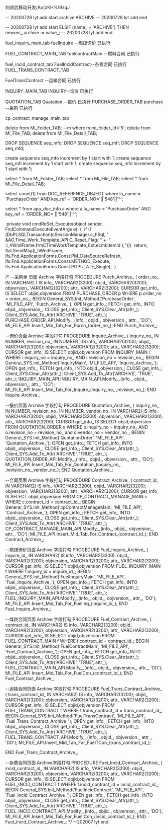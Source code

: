 刘讲武移动开发/Ao(zKH%(9zqJ







-- 20200728 lyt add start
archive    ARCHIVE
-- 20200728 lyt add end



-- 20200728 lyt add start
      ELSIF (name_ = 'ARCHIVE') THEN
         newrec_.archive := value_;
         -- 20200728 lyt add end

fuel_inquiry_main_tab       fuelInquire --燃煤询价 已执行

FUEL_CONTRACT_MAIN_TAB		fuelcontractMain --燃料合同 已执行

fuel_incid_contract_tab	FuelIncidContract--杂费合同 已执行
FUEL_TRANS_CONTRACT_TAB  

FuelTransContract --运输合同 已执行

INQUIRY_MAIN_TAB 	 INQUIRY--询价 已执行

QUOTATION_TAB	 Quatation --报价 已执行
PURCHASE_ORDER_TAB   purchase --采购 已执行

cp_contract_manage_main_tab



delete from Mi_Folder_TAB;  --m where m.mi_folder_id='5';
delete from Mi_File_TAB;
delete  from Mi_File_Detail_TAB;

DROP SEQUENCE seq_mfo;
DROP SEQUENCE seq_mfi;
DROP SEQUENCE seq_mfd;

create sequence seq_mfo increment by 1 start with 1;
create sequence seq_mfi increment by 1 start with 1;
create sequence seq_mfd increment by 1 start with 1;

select * from Mi_Folder_TAB;
select * from Mi_File_TAB;
select * from Mi_File_Detail_TAB;





select count(1)
  from DOC_REFERENCE_OBJECT
 where lu_name = 'PurchaseOrder'
    AND key_ref = 'ORDER_NO='||'548'||'^';

select *
  from app_doc_info a
 where a.lu_name = 'PurchaseOrder'
  AND key_ref = 'ORDER_NO='||'548'||'^';




​       private void cmdReSet_Execute(object sender, FndCommandExecuteEventArgs e)
​        {
​            if (!(DbPLSQLTransaction(cSessionManager.c_hSql, " &AO.Time_Work_Template_API.C_Reset_Flag( " +
​                                "      :i_hWndFrame.frmCTimeWorkTemplate_Ext.ecmbItemId );")))
​                return;
​            Sal.SendMsg(i_hWndFrame,
​                 Ifs.Fnd.ApplicationForms.Const.PM_DataSourceRefresh,
​                 Ifs.Fnd.ApplicationForms.Const.METHOD_Execute,
​                 Ifs.Fnd.ApplicationForms.Const.POPULATE_Single);
​        }













/*
--采购单 页面 Archive 字段打勾
PROCEDURE Purch_Archive_ (
   order_no_ IN  VARCHAR2 )
IS
   info_  VARCHAR2(3200);
   objid_  VARCHAR2(3200);
   objversion_ VARCHAR2(3200);
   attr_   VARCHAR2(3200);
   CURSOR get_info_ IS 
      SELECT objid,objversion 
      FROM PURCHASE_ORDER p
      WHERE p.order_no = order_no_;
BEGIN
   General_SYS.Init_Method('PurchaseOrder', 'MI_FILE_API', 'Purch_Archive_');
   OPEN get_info_;
   FETCH get_info_ INTO objid_,objversion_;
   CLOSE get_info_;
   Client_SYS.Clear_Attr(attr_);
   Client_SYS.Add_To_Attr('ARCHIVE', 'TRUE', attr_);
   PURCHASE_ORDER_API.Modify__(info_, objid_, objversion_, attr_, 'DO');
   MI_FILE_API.Insert_Mid_Tab_For_Purch_(order_no_);
END Purch_Archive_;

--询价页面   Archive 字段打勾
PROCEDURE Inquire_Archive_ (
   inquiry_no_  IN NUMBER, 
   revision_no_ IN NUMBER )
IS
 info_  VARCHAR2(3200);
   objid_  VARCHAR2(3200);
   objversion_ VARCHAR2(3200);
   attr_   VARCHAR2(3200);
   CURSOR get_info_ IS 
      SELECT objid,objversion 
      FROM INQUIRY_MAIN i
      WHERE i.inquiry_no = inquiry_no_
      AND i.revision_no = revision_no_;
BEGIN
   General_SYS.Init_Method('InquiryMain', 'MI_FILE_API', 'Inquire_Archive_');
   OPEN get_info_;
   FETCH get_info_ INTO objid_,objversion_;
   CLOSE get_info_;
   Client_SYS.Clear_Attr(attr_);
   Client_SYS.Add_To_Attr('ARCHIVE', 'TRUE', attr_);
   INQUIRY_MAIN_API.INQUIRY_MAIN_API.Modify__(info_, objid_, objversion_, attr_, 'DO');
   MI_FILE_API.Insert_Mid_Tab_For_Inquire_(inquiry_no_ ,revision_no_); 
END Inquire_Archive_;

--报价页面 Archive 字段打勾
PROCEDURE Quotation_Archive_ (
   inquiry_no_  IN NUMBER,
   revision_no_ IN NUMBER,
   vendor_no_   IN VARCHAR2)
IS
 info_  VARCHAR2(3200);
   objid_  VARCHAR2(3200);
   objversion_ VARCHAR2(3200);
   attr_   VARCHAR2(3200);
   CURSOR get_info_ IS 
      SELECT objid,objversion 
      FROM QUOTATION_ORDER o
      WHERE o.inquiry_no = inquiry_no_
      AND o.revision_no = revision_no_
      and o.vendor_no = vendor_no_;
BEGIN
   General_SYS.Init_Method('QuotationOrder', 'MI_FILE_API', 'Quotation_Archive_');
   OPEN get_info_;
   FETCH get_info_ INTO objid_,objversion_;
   CLOSE get_info_;
   Client_SYS.Clear_Attr(attr_);
   Client_SYS.Add_To_Attr('ARCHIVE', 'TRUE', attr_);
   QUOTATION_ORDER_API.Modify__(info_, objid_, objversion_, attr_, 'DO');
   MI_FILE_API.Insert_Mid_Tab_For_Quotation_(inquiry_no_ ,revision_no_,vendor_no_); 
END Quotation_Archive_;

--合同页面 Archive 字段打勾
PROCEDURE Contract_Archive_ (
   contract_id_ IN VARCHAR2)
IS
 info_  VARCHAR2(3200);
   objid_  VARCHAR2(3200);
   objversion_ VARCHAR2(3200);
   attr_   VARCHAR2(3200);
   CURSOR get_info_ IS 
      SELECT objid,objversion 
      FROM CP_CONTRACT_MANAGE_MAIN c
      WHERE c.contract_id = contract_id_;
BEGIN
   General_SYS.Init_Method('cpContractManageMain', 'MI_FILE_API', 'Contract_Archive_');
   OPEN get_info_;
   FETCH get_info_ INTO objid_,objversion_;
   CLOSE get_info_;
   Client_SYS.Clear_Attr(attr_);
   Client_SYS.Add_To_Attr('ARCHIVE', 'TRUE', attr_);
   CP_CONTRACT_MANAGE_MAIN_API.Modify__(info_, objid_, objversion_, attr_, 'DO');
   MI_FILE_API.Insert_Mid_Tab_For_Contract_(contract_id_);
END Contract_Archive_;

--燃煤询价页面 Archive 字段打勾
PROCEDURE Fuel_Inquire_Archive_ (
      inquire_id_ IN VARCHAR2)
IS
   info_  VARCHAR2(3200);
   objid_  VARCHAR2(3200);
   objversion_ VARCHAR2(3200);
   attr_   VARCHAR2(3200);
   CURSOR get_info_ IS 
      SELECT objid,objversion 
      FROM FUEL_INQUIRY_MAIN f
      WHERE f.inquiry_id = inquire_id_;
BEGIN
   General_SYS.Init_Method('FuelInquiryMain', 'MI_FILE_API', 'Fuel_Inquire_Archive_');
   OPEN get_info_;
   FETCH get_info_ INTO objid_,objversion_;
   CLOSE get_info_;
   Client_SYS.Clear_Attr(attr_);
   Client_SYS.Add_To_Attr('ARCHIVE', 'TRUE', attr_);
   FUEL_INQUIRY_MAIN_API.Modify__(info_, objid_, objversion_, attr_, 'DO');
   MI_FILE_API.Insert_Mid_Tab_For_FuelInq_(inquire_id_);
END Fuel_Inquire_Archive_;

--煤炭合同页面 Archive 字段打勾
PROCEDURE Fuel_Contract_Archive_ (
   contract_id_ IN VARCHAR2)
IS
   info_  VARCHAR2(3200);
   objid_  VARCHAR2(3200);
   objversion_ VARCHAR2(3200);
   attr_   VARCHAR2(3200);
   CURSOR get_info_ IS 
      SELECT objid,objversion 
      FROM FUEL_CONTRACT_MAIN f
      WHERE f.contract_id = contract_id_;
BEGIN
   General_SYS.Init_Method('FuelContractMain', 'MI_FILE_API', 'Fuel_Contract_Archive_');
   OPEN get_info_;
   FETCH get_info_ INTO objid_,objversion_;
   CLOSE get_info_;
   Client_SYS.Clear_Attr(attr_);
   Client_SYS.Add_To_Attr('ARCHIVE', 'TRUE', attr_);
   FUEL_CONTRACT_MAIN_API.Modify__(info_, objid_, objversion_, attr_, 'DO');
   MI_FILE_API.Insert_Mid_Tab_For_FuelCon_(contract_id_);
END Fuel_Contract_Archive_;

--运输合同页面 Archive 字段打勾
PROCEDURE Fuel_Trans_Contract_Archive_ (
   trans_contract_id_ IN VARCHAR2)
IS
info_  VARCHAR2(3200);
   objid_  VARCHAR2(3200);
   objversion_ VARCHAR2(3200);
   attr_   VARCHAR2(3200);
   CURSOR get_info_ IS 
      SELECT objid,objversion 
      FROM FUEL_TRANS_CONTRACT f
      WHERE f.trans_contract_id = trans_contract_id_;
BEGIN
   General_SYS.Init_Method('FuelTransContract', 'MI_FILE_API', 'Fuel_Trans_Contract_Archive_');
   OPEN get_info_;
   FETCH get_info_ INTO objid_,objversion_;
   CLOSE get_info_;
   Client_SYS.Clear_Attr(attr_);
   Client_SYS.Add_To_Attr('ARCHIVE', 'TRUE', attr_);
   FUEL_TRANS_CONTRACT_API.Modify__(info_, objid_, objversion_, attr_, 'DO');
   MI_FILE_API.Insert_Mid_Tab_For_FuelTCon_(trans_contract_id_);

END Fuel_Trans_Contract_Archive_;

--杂费合同页面 Archive字段打勾
PROCEDURE Fuel_Incid_Contract_Archive_ (
   incid_contract_id_ IN VARCHAR2)
IS
info_  VARCHAR2(3200);
   objid_  VARCHAR2(3200);
   objversion_ VARCHAR2(3200);
   attr_   VARCHAR2(3200);
   CURSOR get_info_ IS 
      SELECT objid,objversion 
      FROM FUEL_INCID_CONTRACT f
      WHERE f.incid_contract_id = incid_contract_id_;
BEGIN
   General_SYS.Init_Method('FuelIncidContract', 'MI_FILE_API', 'Fuel_Incid_Contract_Archive_');
   OPEN get_info_;
   FETCH get_info_ INTO objid_,objversion_;
   CLOSE get_info_;
   Client_SYS.Clear_Attr(attr_);
   Client_SYS.Add_To_Attr('ARCHIVE', 'TRUE', attr_);
   FUEL_INCID_CONTRACT_API.Modify__(info_, objid_, objversion_, attr_, 'DO');
   MI_FILE_API.Insert_Mid_Tab_For_FuelICon_(incid_contract_id_);
END Fuel_Incid_Contract_Archive_;
*/
--202007 lyt end